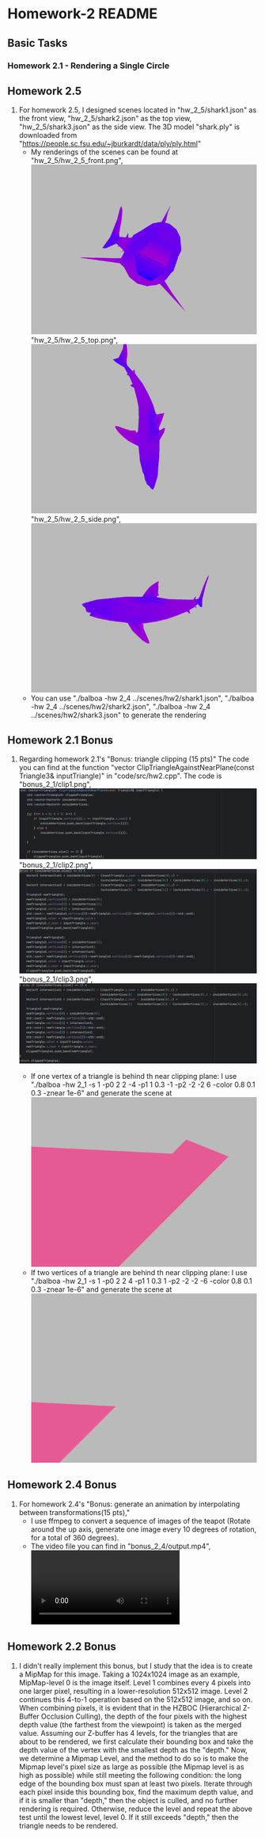 # Homework-2 README

## **Basic Tasks**

### **Homework 2.1 - Rendering a Single Circle**





## Homework 2.5

1. For homework 2.5, I designed scenes located in "hw_2_5/shark1.json" as the front view, "hw_2_5/shark2.json" as
   the top view, "hw_2_5/shark3.json" as the side view.
   The 3D model "shark.ply" is downloaded from "https://people.sc.fsu.edu/~jburkardt/data/ply/ply.html"
    - My renderings of the scenes can be found at "hw_2_5/hw_2_5_front.png", ![hw_2_5/hw_2_5_front.png](hw_2_5/hw_2_5_front.png)
      "hw_2_5/hw_2_5_top.png",![hw_2_5/hw_2_5_top.png](hw_2_5/hw_2_5_top.png) "hw_2_5/hw_2_5_side.png",![hw_2_5/hw_2_5_side.png](hw_2_5/hw_2_5_side.png)
    - You can use "./balboa -hw 2_4 ../scenes/hw2/shark1.json", "./balboa -hw 2_4 ../scenes/hw2/shark2.json", 
   "./balboa -hw 2_4 ../scenes/hw2/shark3.json" to generate the rendering

## Homework 2.1 Bonus

1. Regarding homework 2.1's "Bonus: triangle clipping (15 pts)"
   The code you can find at the function "vector<Triangle3> ClipTriangleAgainstNearPlane(const Triangle3& inputTriangle)" in "code/src/hw2.cpp".
   The code is "bonus_2_1/clip1.png",![bonus_2_1/clip1.png](bonus_2_1/clip1.png)"bonus_2_1/clip2.png",![bonus_2_1/clip2.png](bonus_2_1/clip2.png)
   "bonus_2_1/clip3.png",![bonus_2_1/clip3.png](bonus_2_1/clip3.png)
   
   - If one vertex of a triangle is behind th near clipping plane:
     I use "./balboa -hw 2_1 -s 1 -p0 2 2 -4 -p1 1 0.3 -1 -p2 -2 -2 6 -color 0.8 0.1 0.3 -znear 1e-6" and generate the scene at ![bonus_2_1/hw_2_1_1point.png](bonus_2_1/hw_2_1_1point.png)
   - If two vertices of a triangle are behind th near clipping plane:
     I use "./balboa -hw 2_1 -s 1 -p0 2 2 4 -p1 1 0.3 1 -p2 -2 -2 -6 -color 0.8 0.1 0.3 -znear 1e-6" and generate the scene at ![bonus_2_1/hw_2_1_2point.png](bonus_2_1/hw_2_1_2point.png)
   


## Homework 2.4 Bonus

1. For homework 2.4's "Bonus: generate an animation by interpolating between transformations(15 pts),"
    - I use ffmpeg to convert a sequence of images of the teapot (Rotate around the up axis, generate one image every 10 degrees of rotation, for a total of 360 degrees).
    - The video file you can find in "bonus_2_4/output.mp4",![bonus_2_4/output.mp4](bonus_2_4/output.mp4)

## Homework 2.2 Bonus

1. I didn't really implement this bonus, but I study that the idea is to create a MipMap for this image. Taking a 1024x1024 image as an example, 
   MipMap-level 0 is the image itself. Level 1 combines every 4 pixels into one larger pixel, resulting in a lower-resolution 512x512 image. 
   Level 2 continues this 4-to-1 operation based on the 512x512 image, and so on. When combining pixels, it is evident that in the HZBOC (Hierarchical Z-Buffer Occlusion Culling),
   the depth of the four pixels with the highest depth value (the farthest from the viewpoint) is taken as the merged value. 
   Assuming our Z-buffer has 4 levels, for the triangles that are about to be rendered, we first calculate their bounding box and take the depth value of the vertex with the smallest depth as the "depth."
   Now, we determine a Mipmap Level, and the method to do so is to make the Mipmap level's pixel size as large as possible (the Mipmap level is as high as possible) 
   while still meeting the following condition: the long edge of the bounding box must span at least two pixels. Iterate through each pixel inside this bounding box, find the maximum depth value, 
   and if it is smaller than "depth," then the object is culled, and no further rendering is required. Otherwise, reduce the level and repeat the above test until the lowest level, level 0. 
   If it still exceeds "depth," then the triangle needs to be rendered.